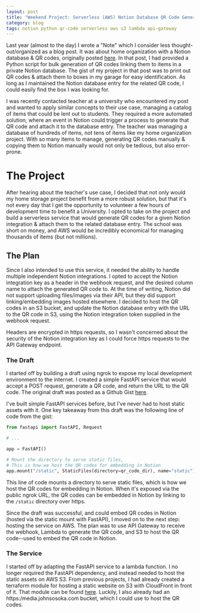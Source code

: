 ```yaml
---
layout: post
title: "Weekend Project: Serverless (AWS) Notion Database QR Code Generation service"
category: blog
tags: notion python qr-code serverless aws s3 lambda api-gateway
---
```


Last year (almost to the day) I wrote a "Note" which I consider less thought-out/organized as a blog post. It was about 
home organization with a Notion database & QR codes, originally posted [here](/note/2023/12/28/qr-code-box-organization.html). 
In that post, I had provided a Python script for bulk generation of QR codes linking them to items in a private Notion 
database. The gist of my project in that post was to print out QR codes & attach them to boxes in my garage for easy 
identification. As long as I maintained the Notion database entry for the related QR code, I could easily find the box I 
was looking for.

I was recently contacted teacher at a university who encountered my post and wanted to apply similar concepts to their
use case, managing a catalog of items that could be lent out to students. They required a more automated solution, where
an event in Notion could trigger a process to generate that QR code and attach it to the database entry. The teacher was
managing a database of hundreds of items, not tens of items like my home organization project. With so many items to manage,
generating QR codes manually & copying them to Notion manually would not only be tedious, but also error-prone. 



# The Project

After hearing about the teacher's use case, I decided that not only would my home storage project benefit from a more
robust solution, but that it's not every day that I get the opportunity to volunteer a few hours of development time to
benefit a University. I opted to take on the project and build a serverless service that would generate QR codes for a
given Notion integration & attach them to the related database entry. The school was short on money, and AWS would be
incredibly economical for managing thousands of items (but not millions).

## The Plan

Since I also intended to use this service, it needed the ability to handle multiple independent Notion integrations. I 
opted to accept the Notion integration key as a header in the webhook request, and the desired column name to attach the 
generated QR code to. At the time of writing, Notion did not support uploading files/images via their API, but they did 
support linking/embedding images hosted elsewhere. I decided to host the QR codes in an S3 bucket, and update the Notion 
database entry with the URL to the QR code in S3, using the Notion integration token supplied in the webhook request.

Headers are encrypted in https requests, so I wasn't concerned about the security of the Notion integration key as I could
force https requests to the API Gateway endpoint.

### The Draft

I started off by building a draft using ngrok to expose my local development environment to the internet. I created a 
simple FastAPI service that would accept a POST request, generate a QR code, and return the URL to the QR code. The
original draft was posted as a Github Gist [here](https://gist.github.com/johnsosoka/1ce8b0ac81cec27fb447093a1a99f196).

I've built simple FastAPI services before, but I've never had to host static assets with it. One key takeaway from this
draft was the following line of code from the gist:

```python
from fastapi import FastAPI, Request

# ...

app = FastAPI()

# Mount the directory to serve static files,
# This is how we host the QR codes for embedding in Notion
app.mount("/static", StaticFiles(directory=qr_code_dir), name="static")
```

This line of code mounts a directory to serve static files, which is how we host the QR codes for embedding in Notion. 
When it's exposed via the public ngrok URL, the QR codes can be embedded in Notion by linking to the `/static` directory
over https.

Since the draft was successful, and could embed QR codes in Notion (hosted via the static mount with FastAPI), I moved on 
to the next step: hosting the service on AWS. The plan was to use API Gateway to receive the webhook, Lambda to generate 
the QR code, and S3 to host the QR code--used to embed the QR code in Notion.

### The Service

I started off by adapting the FastAPI service to a lambda function. I no longer required the FastAPI dependency, and 
instead needed to host the static assets on AWS S3. From previous projects, I had already created a terraform module 
for hosting a static website on S3 with CloudFront in front of it. That module can be found [here](https://github.com/johnsosoka/jscom-tf-modules/tree/main/modules/static-website).
Luckily, I also already had an https:/media.johnsosoka.com bucket, which I could use to host the QR codes.


